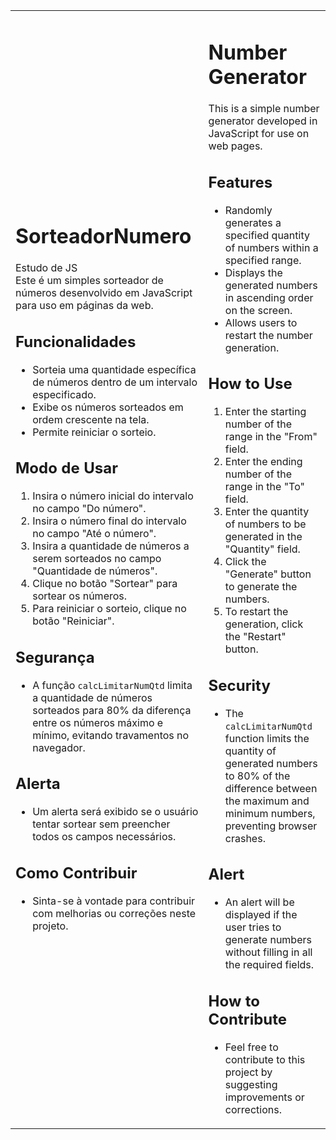 <table>
<tr>
<td>

# SorteadorNumero
Estudo de JS <br>
Este é um simples sorteador de números desenvolvido em JavaScript para uso em páginas da web.

## Funcionalidades

- Sorteia uma quantidade específica de números dentro de um intervalo especificado.
- Exibe os números sorteados em ordem crescente na tela.
- Permite reiniciar o sorteio.

## Modo de Usar

1. Insira o número inicial do intervalo no campo "Do número".
2. Insira o número final do intervalo no campo "Até o número".
3. Insira a quantidade de números a serem sorteados no campo "Quantidade de números".
4. Clique no botão "Sortear" para sortear os números.
5. Para reiniciar o sorteio, clique no botão "Reiniciar".

## Segurança

- A função `calcLimitarNumQtd` limita a quantidade de números sorteados para 80% da diferença entre os números máximo e mínimo, evitando travamentos no navegador.

## Alerta

- Um alerta será exibido se o usuário tentar sortear sem preencher todos os campos necessários.

## Como Contribuir

- Sinta-se à vontade para contribuir com melhorias ou correções neste projeto.
</td>
<td>

# Number Generator

This is a simple number generator developed in JavaScript for use on web pages.

## Features

- Randomly generates a specified quantity of numbers within a specified range.
- Displays the generated numbers in ascending order on the screen.
- Allows users to restart the number generation.

## How to Use

1. Enter the starting number of the range in the "From" field.
2. Enter the ending number of the range in the "To" field.
3. Enter the quantity of numbers to be generated in the "Quantity" field.
4. Click the "Generate" button to generate the numbers.
5. To restart the generation, click the "Restart" button.

## Security

- The `calcLimitarNumQtd` function limits the quantity of generated numbers to 80% of the difference between the maximum and minimum numbers, preventing browser crashes.

## Alert

- An alert will be displayed if the user tries to generate numbers without filling in all the required fields.

## How to Contribute

- Feel free to contribute to this project by suggesting improvements or corrections.

</td>
</tr>
</table>